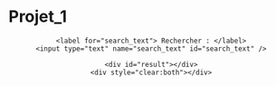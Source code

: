# Projet_1
   
<center>

	<label for="search_text"> Rechercher : </label>
	<input type="text" name="search_text" id="search_text" />

	<div id="result"></div>
	<div style="clear:both"></div>
</center> 


